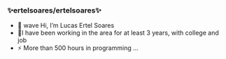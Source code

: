 ### ✨**ertelsoares/ertelsoares**✨

 
- 🔭 wave Hi, I’m Lucas Ertel Soares
- 🌱I have been working in the area for at least 3 years, with college and job
- ⚡ More than 500 hours in programming ...


